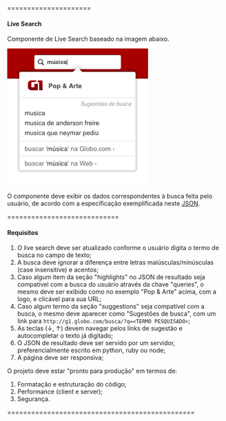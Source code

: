 =====================
#### Live Search

Componente de Live Search baseado na imagem abaixo.

![Live Search](exemplo.png?raw=true)

O componente deve exibir os dados correspondentes à busca feita pelo usuário, de acordo com a especificação exemplificada neste [JSON](exemplo.json).

============================
#### Requisitos
1. O live search deve ser atualizado conforme o usuário digita o termo de busca no campo de texto;
2. A busca deve ignorar a diferença entre letras maiúsculas/minúsculas (case insensitive) e acentos;
3. Caso algum item da seção "highlights" no JSON de resultado seja compatível com a busca do usuário através da chave "queries", o mesmo deve ser exibido como no exemplo "Pop & Arte" acima, com a logo, e clicável para sua URL;
4. Caso algum termo da seção "suggestions" seja compatível com a busca, o mesmo deve aparecer como "Sugestões de busca", com um link para ```http://g1.globo.com/busca/?q=<TERMO PESQUISADO>```;
5. As teclas (↓, ↑) devem navegar pelos links de sugestão e autocompletar o texto já digitado;
6. O JSON de resultado deve ser servido por um servidor, preferencialmente escrito em python, ruby ou node;
7. A página deve ser responsiva;

O projeto deve estar "pronto para produção" em termos de:

1. Formatação e estruturação do código;
2. Performance (client e server);
3. Segurança.

===============================================